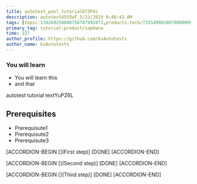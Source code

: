 ```yaml
---
title: autotest_pool_tutorial873P4i
description: autotest45S5wF_5/23/2019 9:48:43 AM
tags: [topic:139269250608756787992873,products:tech/73554900100700000996,tutorial:experience/advanced]
primary_tag: tutorial:product/sapHana
time: 327
author_profile: https://github.com/ksAutotests
author_name: ksAutotests
---
```

### You will learn
- You will learn this
- and that

autotest tutorial textYuPZ6L

## Prerequisites
- Prerequisute1
- Prerequisute2
- Prerequisute3

[ACCORDION-BEGIN [](First step)]
[DONE]
[ACCORDION-END]

[ACCORDION-BEGIN [](Second step)]
[DONE]
[ACCORDION-END]

[ACCORDION-BEGIN [](Third step)]
[DONE]
[ACCORDION-END]

